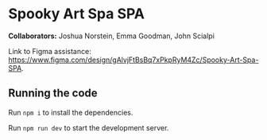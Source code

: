   # Spooky Art Spa SPA

  **Collaborators:**
  Joshua Norstein, Emma Goodman, John Scialpi

  Link to Figma assistance:
  https://www.figma.com/design/gAlvjFtBsBq7xPkpRyM4Zc/Spooky-Art-Spa-SPA.

  ## Running the code

  Run `npm i` to install the dependencies.

  Run `npm run dev` to start the development server.
  
